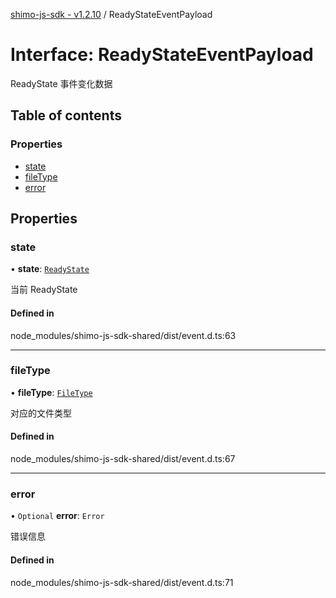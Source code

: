 [shimo-js-sdk - v1.2.10](/README.md) / ReadyStateEventPayload

# Interface: ReadyStateEventPayload

ReadyState 事件变化数据

## Table of contents

### Properties

- [state](/interfaces/ReadyStateEventPayload.md#state)
- [fileType](/interfaces/ReadyStateEventPayload.md#filetype)
- [error](/interfaces/ReadyStateEventPayload.md#error)

## Properties

### state

• **state**: [`ReadyState`](/enums/ReadyState.md)

当前 ReadyState

#### Defined in

node_modules/shimo-js-sdk-shared/dist/event.d.ts:63

___

### fileType

• **fileType**: [`FileType`](/enums/FileType.md)

对应的文件类型

#### Defined in

node_modules/shimo-js-sdk-shared/dist/event.d.ts:67

___

### error

• `Optional` **error**: `Error`

错误信息

#### Defined in

node_modules/shimo-js-sdk-shared/dist/event.d.ts:71
